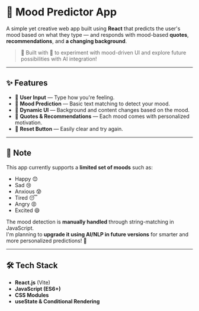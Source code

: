# 🧠 Mood Predictor App

A simple yet creative web app built using **React** that predicts the user's mood based on what they type — and responds with mood-based **quotes**, **recommendations**, and **a changing background**.

> 🌟 Built with 💙 to experiment with mood-driven UI and explore future possibilities with AI integration!

---

## ✨ Features

- 📝 **User Input** — Type how you're feeling.
- 🧠 **Mood Prediction** — Basic text matching to detect your mood.
- 🎨 **Dynamic UI** — Background and content changes based on the mood.
- 💬 **Quotes & Recommendations** — Each mood comes with personalized motivation.
- 🔁 **Reset Button** — Easily clear and try again.

---

## 📌 Note

This app currently supports a **limited set of moods** such as:

- Happy 😊  
- Sad 😢  
- Anxious 😰  
- Tired 😴  
- Angry 😡  
- Excited 😄  

The mood detection is **manually handled** through string-matching in JavaScript.  
I'm planning to **upgrade it using AI/NLP in future versions** for smarter and more personalized predictions! 🤖

---

## 🛠 Tech Stack

- **React.js** (Vite)
- **JavaScript (ES6+)**
- **CSS Modules**
- **useState & Conditional Rendering**

